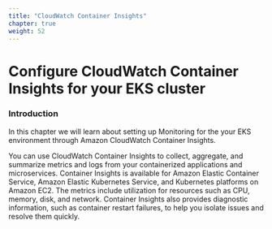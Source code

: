 ```yaml
---
title: "CloudWatch Container Insights"
chapter: true
weight: 52
---
```


# Configure CloudWatch Container Insights for your EKS cluster

### Introduction

In this chapter we will learn about setting up Monitoring for the your EKS environment through Amazon CloudWatch Container Insights.

You can use CloudWatch Container Insights to collect, aggregate, and summarize metrics and logs from your containerized applications and microservices. Container Insights is available for Amazon Elastic Container Service, Amazon Elastic Kubernetes Service, and Kubernetes platforms on Amazon EC2. The metrics include utilization for resources such as CPU, memory, disk, and network. Container Insights also provides diagnostic information, such as container restart failures, to help you isolate issues and resolve them quickly.